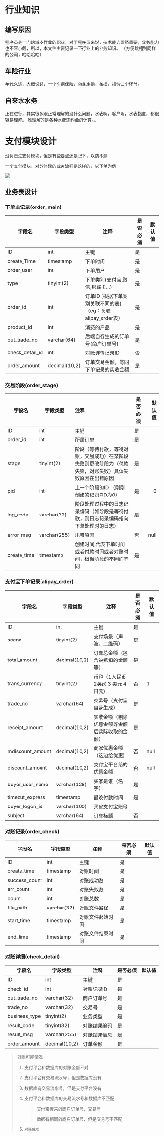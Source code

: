 # 行业知识  
## 编写原因  
程序员是一门跨域多行业的职业，对于程序员来说，技术能力固然重要，业务能力也不容小觑，所以，本文件主要记录一下行业上的业务知识。
（方便跳槽到同样的公司，哈哈哈哈）

## 车险行业  
年代久远，大概说说，一个车辆保险，包含定损，核损，报价三个环节。

## 自来水水务
正在进行，其实很多跟正常理解的没什么问题，水表啊，客户啊，水表指度，都很容易理解。
难理解的是各种水费违约金的计算。。

# 支付模块设计

没负责过支付模块，但是有些要点还是记下，以防不测

一个支付模块，对外体现的业务流程是这样的，以下单为例

![](https://github.com/XHang/Notes/blob/master/%E6%94%AF%E4%BB%98%E6%A8%A1%E5%9D%97%E4%B8%9A%E5%8A%A1%E6%B5%81%E7%A8%8B%E5%9B%BE.png?raw=true)

## 业务表设计

### 下单主记录(order_main)

| 字段名          | 字段类型      | 注释                                                         | 是否必须 | 默认值 |
| --------------- | ------------- | ------------------------------------------------------------ | -------- | ------ |
| ID              | int           | 主键                                                         | 是       |        |
| create_Time     | timestamp     | 下单时间                                                     | 是       |        |
| order_user      | int           | 下单用户                                                     | 是       |        |
| type            | tinyint(2)    | 下单类别(支付宝,微信,银联卡...)                              | 是       |        |
| order_id        | int           | 订单ID   (根据下单类别关联不同的表)<br />（eg：关联alipay_order表） | 是       |        |
| product_id      | int           | 消费的产品                                                   | 是       |        |
| out_trade_no    | varchar(64)   | 后端自行生成的订单号(商户订单号)                             | 是       |        |
| check_detail_id | int           | 对账详情记录ID                                               | 否       |        |
| order_amount    | decimal(10,2) | 订单交易金额，等同下单记录的实收金额                         | 是       |        |

### 交易阶段(order_stage)

| 字段名      | 字段类型     | 注释                                                         | 是否                                                      必 须 | 默认值 |
| ----------- | ------------ | :----------------------------------------------------------- | ------------------------------------------------------------ | -----: |
| ID          | int          | 主键                                                         | 是                                                           |        |
| order_id    | int          | 所属订单                                                     | 是                                                           |        |
| stage       | tinyint(2)   | 阶段（等待付款，等待对账，交易成功）在某阶段失败则更改阶段为（付款失败，对账失败）具体失败原因在出错原因 | 是                                                           |        |
| pid         | int          | 上一个阶段的ID （刚刚创建的记录PID为0）                      | 是                                                           |      0 |
| log_code    | varchar(32)  | 阶段处理过程中的日志记录编码（如阶段是等待付款，则日志记录编码指向下单处理时的日志） | 是                                                           |        |
| error_msg   | varchar(255) | 出错原因                                                     | 否                                                           |   null |
| create_time | timestamp    | 创建时间,代表下单时间或者付款时间或者对账时间，根据阶段的不同而不同 | 是                                                           |        |

### 支付宝下单记录(alipay_order)

| 字段名           | 字段类型      | 注释                                           | 是否必须 | 默认值 |
| ---------------- | ------------- | ---------------------------------------------- | -------- | ------ |
| ID               | int           | 主键                                           | 是       |        |
| scene            | tinyint(2)    | 支付场景（声波，二维码）                       | 是       |        |
| total_amount     | decimal(10,2) | 订单总金额（包含被抵扣的金额等）               | 是       |        |
| trans_currency   | tinyint(2)    | 币种（1人民币 2英镑 3 美元 4 日元）            | 否       | 1      |
| trade_no         | varchar(64)   | 交易号（支付宝自身生成）                       | 是       |        |
| receipt_amount   | decimal(10,2) | 实收金额（剔除优惠金额等金额后实际收取的金额） | 是       |        |
| mdiscount_amount | decimal(10,2) | 商家优惠金额（这边给优惠）                     | 否       | null   |
| discount_amount  | decimal(10,2) | 支付宝平台给的优惠金额                         | 否       | null   |
| buyer_user_name  | varchar(128)  | 买家是谁（名字）                               | 是       |        |
| timeout_express  | timestamp     | 最晚付款时间                                   | 是       |        |
| buyer_logon_id   | varchar(100)  | 买家支付宝账号                                 |          |        |
| subject          | varchar(64)   | 订单标题                                       | 否       |        |

### 对账记录(order_check)

| 字段名        | 字段类型    | 注释             | 是否必须 | 默认值 |
| ------------- | ----------- | ---------------- | -------- | ------ |
| ID            | int         | 主键             | 是       |        |
| create_time   | timestamp   | 对账时间         | 是       |        |
| success_count | int         | 对账成功数       | 是       |        |
| err_count     | int         | 对账失败数       | 是       |        |
| count         | int         | 对账总数         | 是       |        |
| file_path     | varchar(32) | 对账文件路径     | 是       |        |
| start_time    | timestamp   | 对账文件起始时间 | 是       |        |
| end_time      | timestamp   | 对账文件结束时间 | 是       |        |

### 对账详细(check_detail)

| 字段名        | 字段类型      | 注释         | 是否必须 | 默认值 |
| ------------- | ------------- | ------------ | -------- | ------ |
| ID            | int           | 主键         | 是       |        |
| check_id      | int           | 对账记录ID   | 是       |        |
| out_trade_no  | varchar(32)   | 商户订单号   | 是       |        |
| trade_no      | varchar(32)   | 交易号       | 是       |        |
| business_type | tinyint(2)    | 业务类型     | 是       |        |
| result_code   | tinyint(32)   | 对账结果编码 | 是       |        |
| result_msg    | varchar(255)  | 对账结果信息 | 是       |        |
| order_amount  | decimal(10,2) | 订单金额     | 是       |        |



> 对账可能情况
>
> 1. 支付平台和数据库的对账金额不对
>
> 2. 支付平台有交易流水号，但是数据库没有
>
> 3. 数据库有交易流水号，但是支付平台没有
>
> 4. 支付平台和数据库的交易流水号和数据库不匹配
>
>    > 支付宝传来的商户订单号，交易号
>    >
>    > 数据有相同的商户订单号，但是交易号不匹配
>
> 5.     对账成功
>